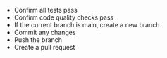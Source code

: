 * Confirm all tests pass
* Confirm code quality checks pass
* If the current branch is main, create a new branch
* Commit any changes
* Push the branch
* Create a pull request
